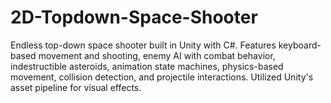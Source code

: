 # 2D-Topdown-Space-Shooter
Endless top-down space shooter built in Unity with C#. Features keyboard-based movement and shooting, enemy AI with combat behavior, indestructible asteroids, animation state machines, physics-based movement, collision detection, and projectile interactions. Utilized Unity's asset pipeline for visual effects.
